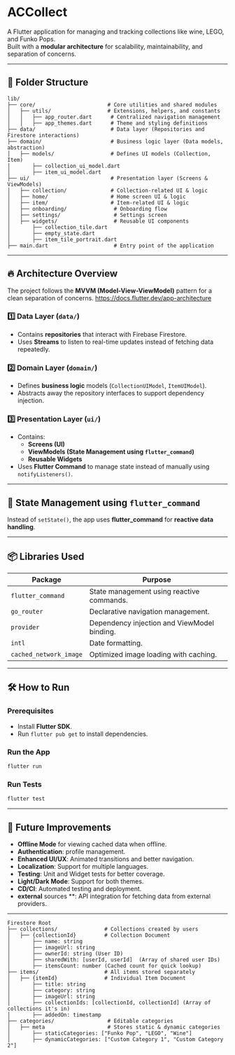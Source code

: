 # ACCollect

A Flutter application for managing and tracking collections like wine, LEGO, and Funko Pops.  
Built with a **modular architecture** for scalability, maintainability, and separation of concerns.

---

## 📂 Folder Structure

```plaintext
lib/
├── core/                       # Core utilities and shared modules
│   ├── utils/                  # Extensions, helpers, and constants
│   │   ├── app_router.dart      # Centralized navigation management
│   │   ├── app_themes.dart      # Theme and styling definitions
├── data/                        # Data layer (Repositories and Firestore interactions)
├── domain/                      # Business logic layer (Data models, abstraction)
│   ├── models/                  # Defines UI models (Collection, Item)
│       ├── collection_ui_model.dart
│       ├── item_ui_model.dart
├── ui/                          # Presentation layer (Screens & ViewModels)
│   ├── collection/              # Collection-related UI & logic
│   ├── home/                    # Home screen UI & logic
│   ├── item/                    # Item-related UI & logic
│   ├── onboarding/               # Onboarding flow
│   ├── settings/                 # Settings screen
│   ├── widgets/                  # Reusable UI components
│       ├── collection_tile.dart
│       ├── empty_state.dart
│       ├── item_tile_portrait.dart
├── main.dart                     # Entry point of the application
```

---

## 🔥 **Architecture Overview**

The project follows the **MVVM (Model-View-ViewModel)** pattern for a clean separation of concerns.
https://docs.flutter.dev/app-architecture

### **1️⃣ Data Layer (`data/`)**

- Contains **repositories** that interact with Firebase Firestore.
- Uses **Streams** to listen to real-time updates instead of fetching data repeatedly.

### **2️⃣ Domain Layer (`domain/`)**

- Defines **business logic** models (`CollectionUIModel`, `ItemUIModel`).
- Abstracts away the repository interfaces to support dependency injection.

### **3️⃣ Presentation Layer (`ui/`)**

- Contains:
    - **Screens (UI)**
    - **ViewModels (State Management using `flutter_command`)**
    - **Reusable Widgets**
- Uses **Flutter Command** to manage state instead of manually using `notifyListeners()`.

---

## 🚀 **State Management using `flutter_command`**

Instead of `setState()`, the app uses **flutter_command** for **reactive data handling**.

---

## 📦 **Libraries Used**

| Package                | Purpose                                     |
|------------------------|---------------------------------------------|
| `flutter_command`      | State management using reactive commands.   |
| `go_router`            | Declarative navigation management.          |
| `provider`             | Dependency injection and ViewModel binding. |
| `intl`                 | Date formatting.                            |
| `cached_network_image` | Optimized image loading with caching.       |

---

## 🛠 **How to Run**

### **Prerequisites**

- Install **Flutter SDK**.
- Run `flutter pub get` to install dependencies.

### **Run the App**

```bash
flutter run
```

### **Run Tests**

```bash
flutter test
```

---

## 🎯 **Future Improvements**

- **Offline Mode** for viewing cached data when offline.
- **Authentication**: profile management.
- **Enhanced UI/UX**: Animated transitions and better navigation.
- **Localization**: Support for multiple languages.
- **Testing**: Unit and Widget tests for better coverage.
- **Light/Dark Mode**: Support for both themes.
- **CD/CI**: Automated testing and deployment.
- **external** sources **: API integration for fetching data from external providers.

---

```plaintext
Firestore Root
├── collections/               # Collections created by users
│   ├── {collectionId}         # Collection Document
│       ├── name: string
│       ├── imageUrl: string
│       ├── ownerId: string (User ID)
│       ├── sharedWith: [userId, userId]  (Array of shared user IDs)
│       ├── itemsCount: number (Cached count for quick lookup)
├── items/                     # All items stored separately
│   ├── {itemId}               # Individual Item Document
│       ├── title: string
│       ├── category: string
│       ├── imageUrl: string
│       ├── collectionIds: [collectionId, collectionId] (Array of collections it's in)
│       ├── addedOn: timestamp
├── categories/                 # Editable categories
│   ├── meta                    # Stores static & dynamic categories
│       ├── staticCategories: ["Funko Pop", "LEGO", "Wine"]
│       ├── dynamicCategories: ["Custom Category 1", "Custom Category 2"]
```